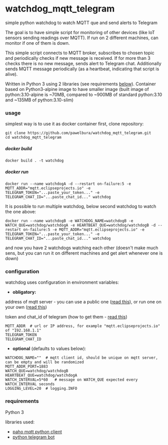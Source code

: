 # watchdog_mqtt_telegram
simple python watchdog to watch MQTT que and send alerts to Telegram

The goal is to have simple script for monitoring of other devices (like IoT sensors sending readings over MQTT). If run on 2 different machines, can monitor if one of them is down.

This simple script connects to MQTT broker, subscribes to chosen topic and periodically checks if new message is received. If for more than 3 checks there is no new message, sends alert to Telegram chat. Additionally sends MQTT message periodically (as a heartbeat, indicating that script is alive).

Written in Python 3 using 2 libraries (see requirements [below](#requirements)). 
Container based on Python3-alpine image to have smaller image (built image of python:3.10-alpine is ~70MB, compared to ~900MB of standard python:3.10 and ~135MB of python:3.10-slim)

### usage
simplest way is to use it as docker container
first, clone repository:
```
git clone https://github.com/pawelbura/watchdog_mqtt_telegram.git
cd watchdog_mqtt_telegram
```
##### docker build
```
docker build . -t watchdog  
```
##### docker run
```
docker run --name watchdogA -d --restart on-failure:5 -e MQTT_ADDR="mqtt.eclipseprojects.io" -e TELEGRAM_TOKEN="...paste_your_token..." -e TELEGRAM_CHAT_ID="...paste_chat_id..." watchdog
```
It is possible to run multiple watchdog, below second watchdog to watch the one above:
```
docker run --name watchdogB -e WATCHDOG_NAME=watchdogB -e WATCH_QUE=watchdog/watchdogA -e HEARTBEAT_QUE=watchdog/watchdogB -d --restart on-failure:5 -e MQTT_ADDR="mqtt.eclipseprojects.io" -e TELEGRAM_TOKEN="...paste_your_token..." -e TELEGRAM_CHAT_ID="...paste_chat_id..." watchdog
```
and now you have 2 watchdogs watching each other (doesn't make much sens, but you can run it on different machines and get alert whenever one is down)


### configuration
watchdog uses configuration in environment variables:
- **obligatory:**

address of mqtt server - you can use a public one ([read this]([http://mqtt.eclipseprojects.io/)), or run one on your own ([read this](https://github.com/eclipse/mosquitto))

token and chat_id of telegram (how to get them - [read this](https://core.telegram.org/bots))
```
MQTT_ADDR  # url or IP address, for example "mqtt.eclipseprojects.io" of "192.168.1.1"
TELEGRAM_TOKEN
TELEGRAM_CHAT_ID
```
- **optional** (defaults to values below):
```
WATCHDOG_NAME=""  # mqtt client id, should be unique on mqtt server, can be empty and will be randomized
MQTT_ADDR_PORT=1883
WATCH_QUE=watchdog/watchdogB
HEARTBEAT_QUE=watchdog/watchdogA
WATCH_INTERVAL=5*60   # message on WATCH_QUE expected every WATCH_INTERVAL seconds
LOGGING_LEVEL=20  # logging.INFO
```

### requirements
Python 3

libraries used:
- [paho mqtt python client](https://www.eclipse.org/paho/index.php?page=clients/python/index.php)
- [python telegram bot](https://github.com/python-telegram-bot/python-telegram-bot)
